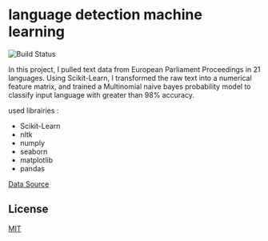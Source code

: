 # language detection machine learning
![Build Status](https://travis-ci.org/joemccann/dillinger.svg?branch=master)

In this project, I pulled text data from European Parliament Proceedings in 21 languages. Using Scikit-Learn, I transformed the raw text into a numerical feature matrix, and trained a Multinomial naive bayes probability model to classify input language with greater than 98% accuracy. 

used librairies :
  * Scikit-Learn
  * nltk
  * numply
  * seaborn
  * matplotlib
  * pandas

[Data Source ](http://www.statmt.org/europarl/)

License
----

[MIT](https://github.com/raed1337/language_detection/blob/master/LICENSE)


